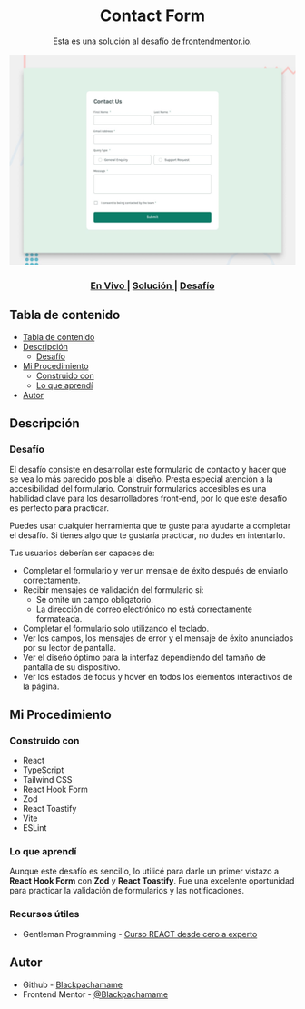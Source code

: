 <h1 align="center">Contact Form</h1>

<div align="center">
   Esta es una solución al desafío de <a href="https://www.frontendmentor.io/">frontendmentor.io</a>.
</div>
<br>
<div align="center">
   <img src="./src/assets/design/desktop-preview.jpg"></img>
  <h3>
    <a href="https://contact-form-cyan-nine.vercel.app/">
      En Vivo
    </a>
    <span> | </span>
    <a href="https://www.frontendmentor.io/solutions/contact-form-G1QifVhMux">
      Solución
    </a>
    <span> | </span>
    <a href="https://www.frontendmentor.io/challenges/contact-form--G-hYlqKJj">
      Desafío
    </a>
  </h3>
</div>

## Tabla de contenido

- [Tabla de contenido](#tabla-de-contenido)
- [Descripción](#descripción)
  - [Desafío](#desafío)
- [Mi Procedimiento](#mi-procedimiento)
  - [Construido con](#construido-con)
  - [Lo que aprendí](#lo-que-aprendí)
- [Autor](#autor)

## Descripción

### Desafío

El desafío consiste en desarrollar este formulario de contacto y hacer que se vea lo más parecido posible al diseño. Presta especial atención a la accesibilidad del formulario. Construir formularios accesibles es una habilidad clave para los desarrolladores front-end, por lo que este desafío es perfecto para practicar.

Puedes usar cualquier herramienta que te guste para ayudarte a completar el desafío. Si tienes algo que te gustaría practicar, no dudes en intentarlo.

Tus usuarios deberían ser capaces de:

- Completar el formulario y ver un mensaje de éxito después de enviarlo correctamente.
- Recibir mensajes de validación del formulario si:
  - Se omite un campo obligatorio.
  - La dirección de correo electrónico no está correctamente formateada.
- Completar el formulario solo utilizando el teclado.
- Ver los campos, los mensajes de error y el mensaje de éxito anunciados por su lector de pantalla.
- Ver el diseño óptimo para la interfaz dependiendo del tamaño de pantalla de su dispositivo.
- Ver los estados de focus y hover en todos los elementos interactivos de la página.

## Mi Procedimiento

### Construido con

- React
- TypeScript
- Tailwind CSS
- React Hook Form
- Zod
- React Toastify
- Vite
- ESLint

### Lo que aprendí

Aunque este desafío es sencillo, lo utilicé para darle un primer vistazo a **React Hook Form** con **Zod** y **React Toastify**. Fue una excelente oportunidad para practicar la validación de formularios y las notificaciones.

### Recursos útiles

- Gentleman Programming - [Curso REACT desde cero a experto]([https://github.com/Blackpachamame](https://www.youtube.com/watch?v=GMnWXlJnbNo))

## Autor

- Github - [Blackpachamame](https://github.com/Blackpachamame)
- Frontend Mentor - [@Blackpachamame](https://www.frontendmentor.io/profile/Blackpachamame)
